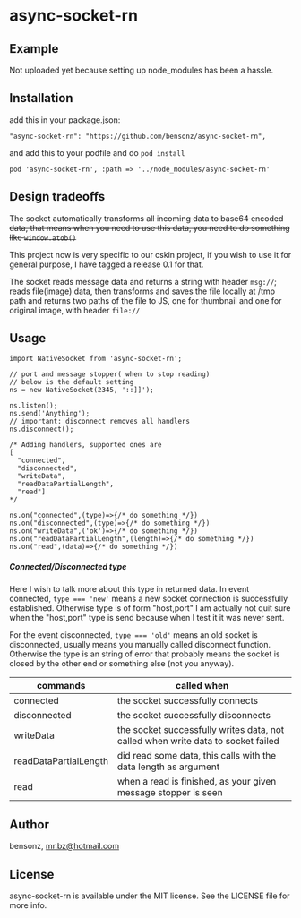 # async-socket-rn

## Example

Not uploaded yet because setting up node_modules has been a hassle.

## Installation

add this in your package.json:

```
"async-socket-rn": "https://github.com/bensonz/async-socket-rn",
```

and add this to your podfile and do `pod install`

```
pod 'async-socket-rn', :path => '../node_modules/async-socket-rn'
```

## Design tradeoffs

The socket automatically ~~transforms all incoming data to base64 encoded data,
that means when you need to use this data, you need to do something like
`window.atob()`~~

This project now is very specific to our cskin project, if you wish to use it
for general purpose, I have tagged a release 0.1 for that.

The socket reads message data and returns a string with header `msg://`; reads
file(image) data, then transforms and saves the file locally at /tmp path and
returns two paths of the file to JS, one for thumbnail and one for original
image, with header `file://`

## Usage

```
import NativeSocket from 'async-socket-rn';

// port and message stopper( when to stop reading)
// below is the default setting
ns = new NativeSocket(2345, '::]]');

ns.listen();
ns.send('Anything');
// important: disconnect removes all handlers
ns.disconnect();

/* Adding handlers, supported ones are
[
  "connected",
  "disconnected",
  "writeData",
  "readDataPartialLength",
  "read"]
*/

ns.on("connected",(type)=>{/* do something */})
ns.on("disconnected",(type)=>{/* do something */})
ns.on("writeData",('ok')=>{/* do something */})
ns.on("readDataPartialLength",(length)=>{/* do something */})
ns.on("read",(data)=>{/* do something */})
```

##### Connected/Disconnected type

Here I wish to talk more about this type in returned data. In event connected,
`type === 'new'` means a new socket connection is successfully established.
Otherwise type is of form "host,port" I am actually not quit sure when the
"host,port" type is send because when I test it it was never sent.

For the event disconnected, `type === 'old'` means an old socket is
disconnected, usually means you manually called disconnect function. Otherwise
the type is an string of error that probably means the socket is closed by the
other end or something else (not you anyway).

| commands              | called when                                                                      |
| --------------------- | -------------------------------------------------------------------------------- |
| connected             | the socket successfully connects                                                 |
| disconnected          | the socket successfully disconnects                                              |
| writeData             | the socket successfully writes data, not called when write data to socket failed |
| readDataPartialLength | did read some data, this calls with the data length as argument                  |
| read                  | when a read is finished, as your given message stopper is seen                   |

## Author

bensonz, mr.bz@hotmail.com

## License

async-socket-rn is available under the MIT license. See the LICENSE file for
more info.
